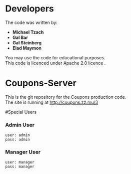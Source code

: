 # Developers
The code was written by:
- <b>Michael Tzach</b>
- <b>Gal Bar</b>
- <b>Gal Steinberg</b>
- <b>Elad Maymon</b>

You may use the code for educational purposes.<br>
This code is licenced under Apache 2.0 licence
.

# Coupons-Server

This is the git repository for the Coupons production code.<br>
The site is running at http://coupons.zz.mu/3

#Special Users

### Admin User
    user: admin
    pass: admin

### Manager User
    user: manager
    pass: manager